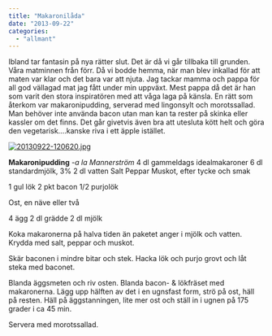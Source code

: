 ```yaml
---
title: "Makaronilåda"
date: "2013-09-22"
categories: 
  - "allmant"
---
```


Ibland tar fantasin på nya rätter slut. Det är då vi går tillbaka till grunden. Våra matminnen från förr. Då vi bodde hemma, när man blev inkallad för att maten var klar och det bara var att njuta. Jag tackar mamma och pappa för all god vällagad mat jag fått under min uppväxt. Mest pappa då det är han som varit den stora inspiratören med att våga laga på känsla. En rätt som återkom var makaronipudding, serverad med lingonsylt och morotssallad. Man behöver inte använda bacon utan man kan ta rester på skinka eller kassler om det finns. Det går givetvis även bra att utesluta kött helt och göra den vegetarisk....kanske riva i ett äpple istället.  
  
[![20130922-120620.jpg](/static/img/20130922-120620.jpg)](http://import.local/wp-content/uploads/2013/09/20130922-120620.jpg)

**Makaronipudding** _\-a la Mannerström_ 4 dl gammeldags idealmakaroner 6 dl standardmjölk, 3% 2 dl vatten Salt Peppar Muskot, efter tycke och smak

1 gul lök 2 pkt bacon 1/2 purjolök

Ost, en näve eller två

4 ägg 2 dl grädde 2 dl mjölk

Koka makaronerna på halva tiden än paketet anger i mjölk och vatten. Krydda med salt, peppar och muskot.

Skär baconen i mindre bitar och stek. Hacka lök och purjo grovt och låt steka med baconet.

Blanda äggsmeten och riv osten. Blanda bacon- & lökfräset med makaronerna. Lägg upp hälften av det i en ugnsfast form, strö på ost, häll på resten. Häll på äggstanningen, lite mer ost och ställ in i ugnen på 175 grader i ca 45 min.

Servera med morotssallad.
